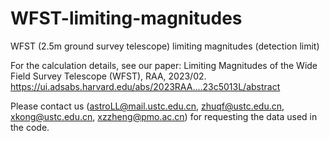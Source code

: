 # WFST-limiting-magnitudes
WFST (2.5m ground survey telescope) limiting magnitudes (detection limit)

For the calculation details, see our paper:
Limiting Magnitudes of the Wide Field Survey Telescope (WFST), RAA, 2023/02.
https://ui.adsabs.harvard.edu/abs/2023RAA....23c5013L/abstract

Please contact us (astroLL@mail.ustc.edu.cn, zhuqf@ustc.edu.cn, xkong@ustc.edu.cn, xzzheng@pmo.ac.cn) for requesting the data used in the code.

